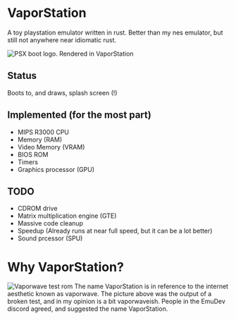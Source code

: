 # VaporStation
A toy playstation emulator written in rust. Better than my nes emulator, but still not anywhere near idiomatic rust.

![PSX boot logo. Rendered in VaporStation](https://i.imgur.com/LhGQ5QF.png)

## Status
Boots to, and draws, splash screen (!)

## Implemented (for the most part)
- MIPS R3000 CPU
- Memory (RAM)
- Video Memory (VRAM)
- BIOS ROM
- Timers
- Graphics processor (GPU)

## TODO
- CDROM drive
- Matrix multiplication engine (GTE)
- Massive code cleanup
- Speedup (Already runs at near full speed, but it can be a lot better)
- Sound prcessor (SPU)

# Why VaporStation?
![Vaporwave test rom](https://i.imgur.com/xs7LBiG.png)
The name VaporStation is in reference to the internet aesthetic known as vaporwave. The picture above was the output of a broken test, and in my opinion is a bit vaporwaveish. People in the EmuDev discord agreed, and suggested the name VaporStation.
